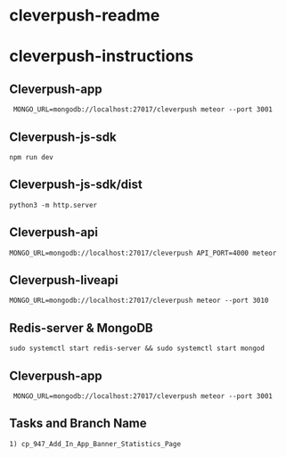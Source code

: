 # cleverpush-readme

# cleverpush-instructions

## Cleverpush-app
``` MONGO_URL=mongodb://localhost:27017/cleverpush meteor --port 3001```

## Cleverpush-js-sdk
``` npm run dev ```

## Cleverpush-js-sdk/dist
``` python3 -m http.server ```

## Cleverpush-api
``` MONGO_URL=mongodb://localhost:27017/cleverpush API_PORT=4000 meteor ```

## Cleverpush-liveapi
``` MONGO_URL=mongodb://localhost:27017/cleverpush meteor --port 3010 ```

## Redis-server & MongoDB
``` sudo systemctl start redis-server && sudo systemctl start mongod ```

## Cleverpush-app
``` MONGO_URL=mongodb://localhost:27017/cleverpush meteor --port 3001```

## Tasks and Branch Name
``` 1) cp_947_Add_In_App_Banner_Statistics_Page ``` 
